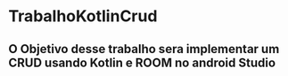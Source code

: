 # TrabalhoKotlinCrud
## O Objetivo desse trabalho sera implementar um CRUD usando Kotlin e ROOM no android Studio 
